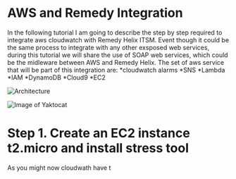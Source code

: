 # AWS and Remedy Integration
In the following tutorial I am going to describe the step by step required to integrate aws cloudwatch with Remedy Helix ITSM. Event though it could be the same process to integrate with any other exsposed web services, during this tutorial we will share the use of SOAP web services, which could be the midleware between AWS and Remedy Helix. The set of aws service that will be part of this integration are:
*cloudwatch alarms
*SNS
*Lambda
*IAM
*DynamoDB
*Cloud9
*EC2

![Architecture](https://leosolano.github.com/aws_remedy/img/img1.png)

![Image of Yaktocat](https://octodex.github.com/images/yaktocat.png)

# Step 1. Create an EC2 instance t2.micro and install stress tool 
As you might now cloudwath have t

